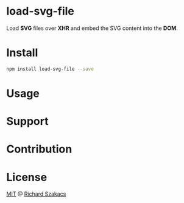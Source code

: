 load-svg-file
=============

Load **SVG** files over **XHR** and embed the SVG content into the **DOM**.

Install
=======

```bash
npm install load-svg-file --save
```

Usage
=====

Support
=======

Contribution
============

License
=======

[MIT](LICENSE.md) @ [Richard Szakacs](https://www.github.com/richardszkcs)
